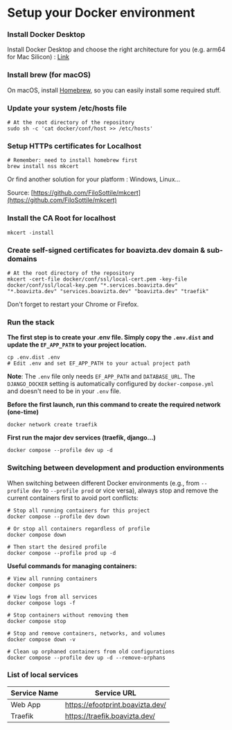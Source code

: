 # Setup your Docker environment

### Install Docker Desktop

Install Docker Desktop and choose the right architecture for you (e.g. arm64 for Mac Silicon) : [Link](https://www.docker.com/products/docker-desktop/)

### Install brew (for macOS)

On macOS, install [Homebrew](https://brew.sh/), so you can easily install some required stuff.

### Update your system /etc/hosts file

```console
# At the root directory of the repository
sudo sh -c 'cat docker/conf/host >> /etc/hosts'
```

### Setup HTTPs certificates for Localhost

```console
# Remember: need to install homebrew first
brew install nss mkcert
```

Or find another solution for your platform : Windows, Linux...

Source: [https://github.com/FiloSottile/mkcert](https://github.com/FiloSottile/mkcert)

### Install the CA Root for localhost

```console
mkcert -install
```

### Create self-signed certificates for boavizta.dev domain & sub-domains

```console
# At the root directory of the repository
mkcert -cert-file docker/conf/ssl/local-cert.pem -key-file docker/conf/ssl/local-key.pem "*.services.boavizta.dev" "*.boavizta.dev" "services.boavizta.dev" "boavizta.dev" "traefik"
```

Don't forget to restart your Chrome or Firefox.

### Run the stack

**The first step is to create your .env file. Simply copy the `.env.dist` and update the `EF_APP_PATH` to your project location.**

```console
cp .env.dist .env
# Edit .env and set EF_APP_PATH to your actual project path
```

**Note**: The `.env` file only needs `EF_APP_PATH` and `DATABASE_URL`. The `DJANGO_DOCKER` setting is automatically configured by `docker-compose.yml` and doesn't need to be in your `.env` file.

**Before the first launch, run this command to create the required network (one-time)**

```console
docker network create traefik
```

**First run the major dev services (traefik, django...)**

```console
docker compose --profile dev up -d
```

### Switching between development and production environments

When switching between different Docker environments (e.g., from `--profile dev` to `--profile prod` or vice versa), always stop and remove the current containers first to avoid port conflicts:

```console
# Stop all running containers for this project
docker compose --profile dev down

# Or stop all containers regardless of profile
docker compose down

# Then start the desired profile
docker compose --profile prod up -d
```

**Useful commands for managing containers:**

```console
# View all running containers
docker compose ps

# View logs from all services
docker compose logs -f

# Stop containers without removing them
docker compose stop

# Stop and remove containers, networks, and volumes
docker compose down -v

# Clean up orphaned containers from old configurations
docker compose --profile dev up -d --remove-orphans
```

### List of local services

| Service Name | Service URL                               |
|--------------|-------------------------------------------|
| Web App      | https://efootprint.boavizta.dev/          |
| Traefik      | https://traefik.boavizta.dev/             |

